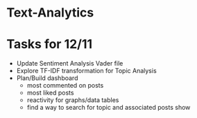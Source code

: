 # Text-Analytics

# Tasks for 12/11
- Update Sentiment Analysis Vader file
- Explore TF-IDF transformation for Topic Analysis
- Plan/Build dashboard
    - most commented on posts
    - most liked posts
    - reactivity for graphs/data tables
    - find a way to search for topic and associated posts show
    
